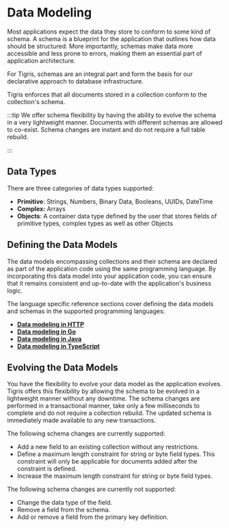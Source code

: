 # Data Modeling

Most applications expect the data they store to conform to some kind of
schema. A schema is a blueprint for the application that outlines how data
should be structured. More importantly, schemas make data more accessible and
less prone to errors, making them an essential part of application architecture.

For Tigris, schemas are an integral part and form the basis for our declarative
approach to database infrastructure.

Tigris enforces that all documents stored in a collection conform to the
collection's schema.

:::tip
We offer schema flexibility by having the ability to evolve the schema in a
very lightweight manner. Documents with different schemas are allowed to
co-exist. Schema changes are instant and do not require a full table rebuild.

:::

## Data Types

There are three categories of data types supported:

- **Primitive**: Strings, Numbers, Binary Data, Booleans, UUIDs, DateTime
- **Complex:** Arrays
- **Objects**: A container data type defined by the user that stores fields
  of primitive types, complex types as well as other Objects

## Defining the Data Models

The data models encompassing collections and their schema are declared
as part of the application code using the same programming language. By
incorporating this data model into your application code, you can ensure
that it remains consistent and up-to-date with the application's business logic.

The language specific reference sections cover defining the data models and
schemas in the supported programming languages:

- **[Data modeling in HTTP](../http/datamodel/declare)**
- **[Data modeling in Go](../golang/datamodel/declare)**
- **[Data modeling in Java](../java/datamodel/declare)**
- **[Data modeling in TypeScript](../typescript/datamodel/declare)**

## Evolving the Data Models

You have the flexibility to evolve your data model as the application
evolves. Tigris offers this flexibility by allowing the schema to be evolved
in a lightweight manner without any downtime. The schema changes are
performed in a transactional manner, take only a few milliseconds to
complete and do not require a collection rebuild. The updated schema is
immediately made available to any new transactions.

The following schema changes are currently supported:

- Add a new field to an existing collection without any restrictions.
- Define a maximum length constraint for string or byte field types. This
  constraint will only be applicable for documents added after the
  constraint is defined.
- Increase the maximum length constraint for string or byte field types.

The following schema changes are currently not supported:

- Change the data type of the field.
- Remove a field from the schema.
- Add or remove a field from the primary key definition.
